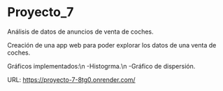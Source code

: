 # Proyecto_7
Análisis de datos de anuncios de venta de coches. 

Creación de una app web para poder explorar los datos de una venta de coches.

Gráficos implementados:\n
-Histogrma.\n
-Gráfico de dispersión.

URL: https://proyecto-7-8tg0.onrender.com/


